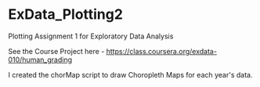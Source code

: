 # ExData_Plotting2
Plotting Assignment 1 for Exploratory Data Analysis

See the Course Project here - https://class.coursera.org/exdata-010/human_grading

I created the chorMap script to draw Choropleth Maps for each year's data.

